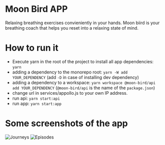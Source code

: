 # Moon Bird APP
Relaxing breathing exercises convieniently in your hands. Moon biird is your breathing coach that helps you reset into a
relaxing state of mind. 


# How to run it
- Execute yarn in the root of the project to install all app dependencies: `yarn`
- adding a dependency to the monorepo root: `yarn -W add YOUR_DEPENDENCY` (add `-D` in case of installing dev dependency)
- adding a dependency to a workspace: `yarn workspace @moon-bird/api add YOUR_DEPENDENCY` (`@moon-bird/api` is the name of the `package.json`)
- change url in services/appollo.js to your own IP address.
- run api: `yarn start:api`
- run app: `yarn start:app`

# Some screenshots of the app
![Journeys](https://user-images.githubusercontent.com/45005547/172835649-5800f841-d228-4833-a3b8-d9527a9a9a77.PNG)
![Episodes](https://user-images.githubusercontent.com/45005547/172835661-baf203c1-9592-4c08-9020-69eeea970617.PNG)
